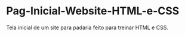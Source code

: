 # Pag-Inicial-Website-HTML-e-CSS

Tela inicial de um site para padaria feito para treinar HTML e CSS.
